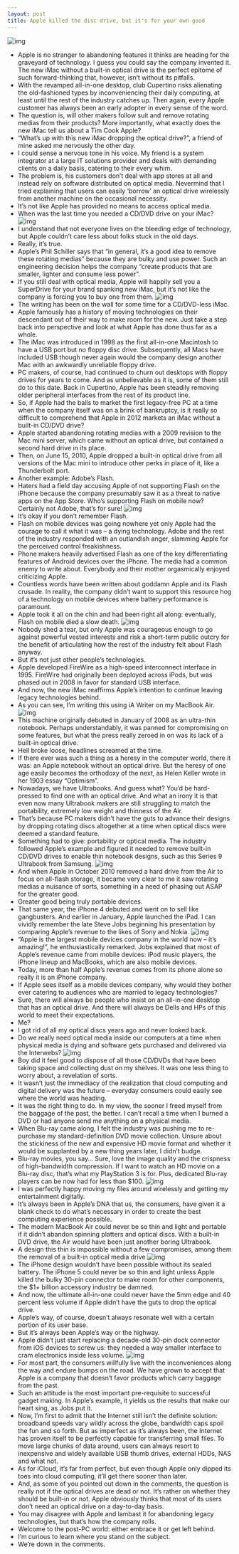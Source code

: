 ```yaml
---
layout: post
title: Apple killed the disc drive, but it's for your own good
---
```

![img](http://media.idownloadblog.com/wp-content/uploads/2012/10/iMac-8G-left-angled-keyboard-mouse.jpg)
* Apple is no stranger to abandoning features it thinks are heading for the graveyard of technology. I guess you could say the company invented it. The new iMac without a built-in optical drive is the perfect epitome of such forward-thinking that, however, isn’t without its pitfalls.
* With the revamped all-in-one desktop, club Cupertino risks alienating the old-fashioned types by inconveniencing their daily computing, at least until the rest of the industry catches up. Then again, every Apple customer has always been an early adopter in every sense of the word.
* The question is, will other makers follow suit and remove rotating medias from their products? More importantly, what exactly does the new iMac tell us about a Tim Cook Apple?
* “What’s up with this new iMac dropping the optical drive?”, a friend of mine asked me nervously the other day.
* I could sense a nervous tone in his voice. My friend is a system integrator at a large IT solutions provider and deals with demanding clients on a daily basis, catering to their every whim.
* The problem is, his customers don’t deal with app stores at all and instead rely on software distributed on optical media. Nevermind that I tried explaining that users can easily ‘borrow’ an optical drive wirelessly from another machine on the occasional necessity.
* It’s not like Apple has provided no means to access optical media.
* When was the last time you needed a CD/DVD drive on your iMac?
![img](http://media.idownloadblog.com/wp-content/uploads/2012/10/iMac-8G-two-up-left-angled-right-angled.jpg)
* I understand that not everyone lives on the bleeding edge of technology, but Apple couldn’t care less about folks stuck in the old days.
* Really, it’s true.
* Apple’s Phil Schiller says that “in general, it’s a good idea to remove these rotating medias” because they are bulky and use power. Such an engineering decision helps the company “create products that are smaller, lighter and consume less power”.
* If you still deal with optical media, Apple will happily sell you a SuperDrive for your brand spanking new iMac, but it’s not like the company is forcing you to buy one from them.
![img](http://media.idownloadblog.com/wp-content/uploads/2012/10/Phil-Schiller-iPad-mini-event-iMac-optical-drive.jpg)
* The writing has been on the wall for some time for a CD/DVD-less iMac.
* Apple famously has a history of moving technologies on their descendant out of their way to make room for the new. Just take a step back into perspective and look at what Apple has done thus far as a whole.
* The iMac was introduced in 1998 as the first all-in-one Macintosh to have a USB port but no floppy disc drive. Subsequently, all Macs have included USB though never again would the company design another Mac with an awkwardly unreliable floppy drive.
* PC makers, of course, had continued to churn out desktops with floppy drives for years to come. And as unbelievable as it is, some of them still do to this date. Back in Cupertino, Apple has been steadily removing older peripheral interfaces from the rest of its product line.
* So, if Apple had the balls to market the first legacy-free PC at a time when the company itself was on a brink of bankruptcy, is it really so difficult to comprehend that Apple in 2012 markets an iMac without a built-in CD/DVD drive?
* Apple started abandoning rotating medias with a 2009 revision to the Mac mini server, which came without an optical drive, but contained a second hard drive in its place.
* Then, on June 15, 2010, Apple dropped a built-in optical drive from all versions of the Mac mini to introduce other perks in place of it, like a Thunderbolt port.
* Another example: Adobe’s Flash.
* Haters had a field day accusing Apple of not supporting Flash on the iPhone because the company presumably saw it as a threat to native apps on the App Store. Who’s supporting Flash on mobile now? Certainly not Adobe, that’s for sure!
![img](http://media.idownloadblog.com/wp-content/uploads/2012/10/iPhone-flash.jpg)
* It’s okay if you don’t remember Flash.
* Flash on mobile devices was going nowhere yet only Apple had the courage to call it what it was – a dying technology. Adobe and the rest of the industry responded with an outlandish anger, slamming Apple for the perceived control freakishness.
* Phone makers heavily advertised Flash as one of the key differentiating features of Android devices over the iPhone. The media had a common enemy to write about. Everybody and their mother orgasmically enjoyed criticizing Apple.
* Countless words have been written about goddamn Apple and its Flash crusade. In reality, the company didn’t want to support this resource hog of a technology on mobile devices where battery performance is paramount.
* Apple took it all on the chin and had been right all along: eventually, Flash on mobile died a slow death.
![img](http://media.idownloadblog.com/wp-content/uploads/2012/10/Android-Flash-RIP.jpg)
* Nobody shed a tear, but only Apple was courageous enough to go against powerful vested interests and risk a short-term public outcry for the benefit of articulating how the rest of the industry felt about Flash anyway.
* But it’s not just other people’s technologies.
* Apple developed FireWire as a high-speed interconnect interface in 1995. FireWire had originally been deployed across iPods, but was phased out in 2008 in favor for standard USB interface.
* And now, the new iMac reaffirms Apple’s intention to continue leaving legacy technologies behind.
* As you can see, I’m writing this using iA Writer on my MacBook Air.
![img](http://media.idownloadblog.com/wp-content/uploads/2012/10/iA-Writer-on-MacBook-Air.jpg)
* This machine originally debuted in January of 2008 as an ultra-thin notebook. Perhaps understandably, it was panned for compromising on some features, but what the press really zeroed in on was its lack of a built-in optical drive.
* Hell broke loose, headlines screamed at the time.
* If there ever was such a thing as a heresy in the computer world, there it was: an Apple notebook without an optical drive. But the heresy of one age easily becomes the orthodoxy of the next, as Helen Keller wrote in her 1903 essay “Optimism”.
* Nowadays, we have Ultrabooks. And guess what? You’d be hard-pressed to find one with an optical drive. And what an irony it is that even now many Ultrabook makers are still struggling to match the portability, extremely low weight and thinness of the Air.
* That’s because PC makers didn’t have the guts to advance their designs by dropping rotating discs altogether at a time when optical discs were deemed a standard feature.
* Something had to give: portability or optical media. The industry followed Apple’s example and figured it needed to remove built-in CD/DVD drives to enable thin notebook designs, such as this Series 9 Ultrabook from Samsung.
![img](http://media.idownloadblog.com/wp-content/uploads/2012/10/Samsung-Ultrabook-Series-9-right-angled.jpg)
* And when Apple in October 2010 removed a hard drive from the Air to focus on all-flash storage, it became very clear to me it saw rotating medias a nuisance of sorts, something in a need of phasing out ASAP for the greater good.
* Greater good being truly portable devices.
* That same year, the iPhone 4 debuted and went on to sell like gangbusters. And earlier in January, Apple launched the iPad. I can vividly remember the late Steve Jobs beginning his presentation by comparing Apple’s revenue to the likes of Sony and Nokia.
![img](http://media.idownloadblog.com/wp-content/uploads/2012/05/Apple-event-20100127-iPad-introduction-Apple-is-the-largest-mobile-devices-company-in-the-world.jpg)
* “Apple is the largest mobile devices company in the world now – it’s amazing!”, he enthusiastically remarked. Jobs explained that most of Apple’s revenue came from mobile devices: iPod music players, the iPhone lineup and MacBooks, which are also mobile devices.
* Today, more than half Apple’s revenue comes from its phone alone so really it is an iPhone company.
* If Apple sees itself as a mobile devices company, why would they bother ever catering to audiences who are married to legacy technologies?
* Sure, there will always be people who insist on an all-in-one desktop that has an optical drive. And there will always be Dells and HPs of this world to meet their expectations.
* Me?
* I got rid of all my optical discs years ago and never looked back.
* Do we really need optical media inside our computers at a time when physical media is dying and software gets purchased and delivered via the Interwebs?
![img](http://media.idownloadblog.com/wp-content/uploads/2012/10/DVD-pile.jpg)
* Boy did it feel good to dispose of all those CD/DVDs that have been taking space and collecting dust on my shelves. It was one less thing to worry about, a revelation of sorts.
* It wasn’t just the immediacy of the realization that cloud computing and digital delivery was the future – everyday consumers could easily see where the world was heading.
* It was the right thing to do. In my view, the sooner I freed myself from the baggage of the past, the better. I can’t recall a time when I burned a DVD or had anyone send me anything on a physical media.
* When Blu-ray came along, I felt the industry was pushing me to re-purchase my standard-definition DVD movie collection. Unsure about the stickiness of the new and expensive HD movie format and whether it would be supplanted by a new thing years later, I didn’t budge.
* Blu-ray movies, you say… Sure, love the image quality and the crispness of high-bandwidth compression. If I want to watch an HD movie on a Blu-ray disc, that’s what my PlayStation 3 is for. Plus, dedicated Blu-ray players can be now had for less than $100.
![img](http://media.idownloadblog.com/wp-content/uploads/2012/10/PlayStation-3-slim-front.jpg)
* I was perfectly happy moving my files around wirelessly and getting my entertainment digitally.
* It’s always been in Apple’s DNA that us, the consumers, have given it a blank check to do what’s necessary in order to create the best computing experience possible.
* The modern MacBook Air could never be so thin and light and portable if it didn’t abandon spinning platters and optical discs. With a built-in DVD drive, the Air would have been just another boring Ultrabook.
* A design this thin is impossible without a few compromises, among them the removal of a built-in optical media drive
![img](http://media.idownloadblog.com/wp-content/uploads/2012/10/MacBook-Air-left-angled-iPhoto.jpg)
* The iPhone design wouldn’t have been possible without its sealed battery. The iPhone 5 could never be so thin and light unless Apple killed the bulky 30-pin connector to make room for other components, the $1+ billion accessory industry be damned.
* And now, the ultimate all-in-one could never have the 5mm edge and 40 percent less volume if Apple didn’t have the guts to drop the optical drive.
* Apple’s way, of course, doesn’t always resonate well with a certain portion of its user base.
* But it’s always been Apple’s way or the highway.
* Apple didn’t just start replacing a decade-old 30-pin dock connector from iOS devices to screw us: they needed a way smaller interface to cram electronics inside less volume.
![img](http://media.idownloadblog.com/wp-content/uploads/2012/10/iPad-mini-lightning.png)
* For most part, the consumers willfully live with the inconveniences along the way and endure bumps on the road. We have grown to accept that Apple is a company that doesn’t favor products which carry baggage from the past.
* Such an attitude is the most important pre-requisite to successful gadget making. In Apple’s example, it yields us the results that make our heart sing, as Jobs put it.
* Now, I’m first to admit that the Internet still isn’t the definite solution: broadband speeds vary wildly across the globe, bandwidth caps spoil the fun and so forth. But as imperfect as it’s always been, the Internet has proven itself to be perfectly capable for transferring small files. To move large chunks of data around, users can always resort to inexpensive and widely available USB thumb drives, external HDDs, NAS and what not.
* As for iCloud, it’s far from perfect, but even though Apple only dipped its toes into cloud computing, it’ll get there sooner than later.
* And, as some of you pointed out down in the comments, the question is really not if the optical drives are dead or not. It’s rather on whether they should be built-in or not. Apple obviously thinks that most of its users don’t need an optical drive on a day-to-day basis.
* You may disagree with Apple and lambast it for abandoning legacy technologies, but that’s how the company rolls.
* Welcome to the post-PC world: either embrace it or get left behind.
* I’m curious to learn where you stand on the subject.
* We’re down in the comments.

